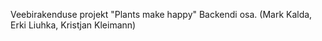 Veebirakenduse projekt "Plants make happy" Backendi osa. (Mark Kalda, Erki Liuhka, Kristjan Kleimann)
